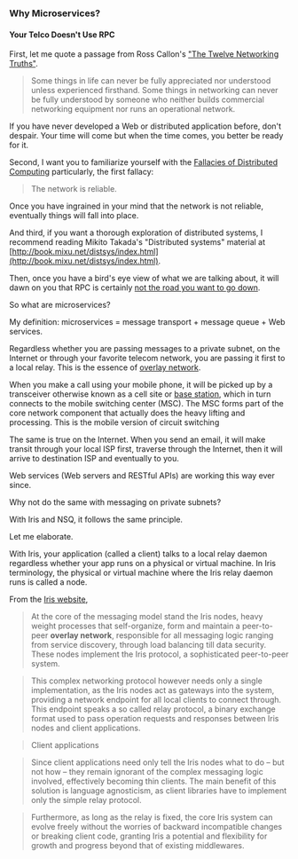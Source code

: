 ### Why Microservices?

#### Your Telco Doesn't Use RPC

First, let me quote a passage from Ross Callon's ["The Twelve Networking Truths"](https://tools.ietf.org/html/rfc1925).

> Some things in life can never be fully appreciated nor understood unless experienced firsthand. Some things in 
networking can never be fully understood by someone who neither builds commercial networking equipment nor runs an 
operational network.

If you have never developed a Web or distributed application before, don't despair. Your time will come but when the 
time comes, you better be ready for it.

Second, I want you to familiarize yourself with the [Fallacies of Distributed Computing](https://en.wikipedia.org/wiki/Fallacies_of_distributed_computing)
particularly, the first fallacy: 

> The network is reliable.

Once you have ingrained in your mind that the network is not reliable, eventually things will fall into place.

And third, if you want a thorough exploration of distributed systems, I recommend reading Mikito Takada's "Distributed
systems" material at [http://book.mixu.net/distsys/index.html](http://book.mixu.net/distsys/index.html).

Then, once you have a bird's eye view of what we are talking about, it will dawn on you that RPC is certainly [not the road you want to go down](https://itjumpstart.wordpress.com/12-rule-app).

So what are microservices?

My definition: microservices = message transport + message queue + Web services.

Regardless whether you are passing messages to a private subnet, on the Internet or through your favorite telecom
network, you are passing it first to a local relay. This is the essence of [overlay network](https://en.wikipedia.org/wiki/Overlay_network).

When you make a call using your mobile phone, it will be picked up by a transceiver otherwise known as a cell site or
[base station](https://en.wikipedia.org/wiki/Cellular_network), which in turn connects to the mobile switching center (MSC). The MSC forms part of the core network component that actually does the heavy lifting and processing. This is the mobile version of circuit switching 

The same is true on the Internet. When you send an email, it will make transit through your local ISP first, traverse
through the Internet, then it will arrive to destination ISP and eventually to you.

Web services (Web servers and RESTful APIs) are working this way ever since.

Why not do the same with messaging on private subnets?

With Iris and NSQ, it follows the same principle.

Let me elaborate.

With Iris, your application (called a client) talks to a local relay daemon regardless whether your app runs on a physical or virtual machine. In Iris terminology, the physical or virtual machine where the Iris relay daemon runs is called a node.

From the [Iris website](http://iris.karalabe.com/book/run_forrest_run),

> At the core of the messaging model stand the Iris nodes, heavy weight processes that self-organize, form and maintain a peer-to-peer **overlay network**, responsible for all messaging logic ranging from service discovery, through load balancing till data security. These nodes implement the Iris protocol, a sophisticated peer-to-peer system. 

> This complex networking protocol however needs only a single implementation, as the Iris nodes act as gateways into the system, providing a network endpoint for all local clients to connect through. This endpoint speaks a so called relay protocol, a binary exchange format used to pass operation requests and responses between Iris nodes and client applications.

> Client applications

> Since client applications need only tell the Iris nodes what to do – but not how – they remain ignorant of the complex messaging logic involved, effectively becoming thin clients. The main benefit of this solution is language agnosticism, as client libraries have to implement only the simple relay protocol.

> Furthermore, as long as the relay is fixed, the core Iris system can evolve freely without the worries of backward incompatible changes or breaking client code, granting Iris a potential and flexibility for growth and progress beyond that of existing middlewares.

